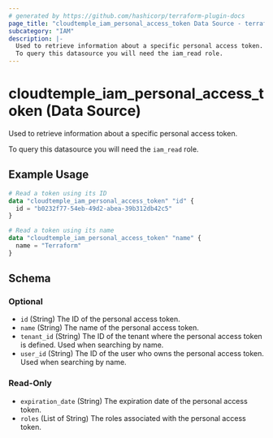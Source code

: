 ```yaml
---
# generated by https://github.com/hashicorp/terraform-plugin-docs
page_title: "cloudtemple_iam_personal_access_token Data Source - terraform-provider-cloudtemple"
subcategory: "IAM"
description: |-
  Used to retrieve information about a specific personal access token.
  To query this datasource you will need the iam_read role.
---
```


# cloudtemple_iam_personal_access_token (Data Source)

Used to retrieve information about a specific personal access token.

To query this datasource you will need the `iam_read` role.

## Example Usage

```terraform
# Read a token using its ID
data "cloudtemple_iam_personal_access_token" "id" {
  id = "b0232f77-54eb-49d2-abea-39b312db42c5"
}

# Read a token using its name
data "cloudtemple_iam_personal_access_token" "name" {
  name = "Terraform"
}
```

<!-- schema generated by tfplugindocs -->
## Schema

### Optional

- `id` (String) The ID of the personal access token.
- `name` (String) The name of the personal access token.
- `tenant_id` (String) The ID of the tenant where the personal access token is defined. Used when searching by name.
- `user_id` (String) The ID of the user who owns the personal access token. Used when searching by name.

### Read-Only

- `expiration_date` (String) The expiration date of the personal access token.
- `roles` (List of String) The roles associated with the personal access token.


